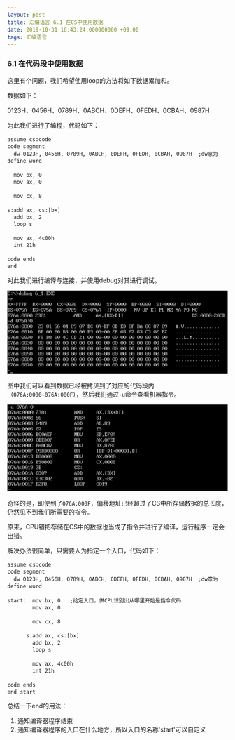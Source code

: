 ```yaml
---
layout: post
title: 汇编语言 6.1 在CS中使用数据
date: 2019-10-31 16:43:24.000000000 +09:00
tags: 汇编语言
---
```


### 6.1 在代码段中使用数据

这里有个问题，我们希望使用loop的方法将如下数据累加和。

数据如下：

0123H、0456H、0789H、0ABCH、0DEFH、0FEDH、0CBAH、0987H

为此我们进行了编程，代码如下：

```x86asm
assume cs:code
code segment
  dw 0123H, 0456H, 0789H, 0ABCH, 0DEFH, 0FEDH, 0CBAH, 0987H  ;dw意为define word

  mov bx, 0
  mov ax, 0

  mov cx, 8

s:add ax, cs:[bx]
  add bx, 2
  loop s

  mov ax, 4c00h
  int 21h

code ends
end
```

对此我们进行编译与连接，并使用debug对其进行调试。

![figure1](/assets/201910/2019-10-31_17-10-03.png)

图中我们可以看到数据已经被拷贝到了对应的代码段内（```076A:0000~076A:000F```），然后我们通过```-u```命令查看机器指令。

![figure2](/assets/201910/2019-10-31_17-13-43.png)

奇怪的是，即使到了```076A:000F```，偏移地址已经超过了CS中所存储数据的总长度，仍然见不到我们所需要的指令。

原来，CPU错把存储在CS中的数据也当成了指令并进行了编译，运行程序一定会出错。

解决办法很简单，只需要人为指定一个入口，代码如下：

```x86asm
assume cs:code
code segment
  dw 0123H, 0456H, 0789H, 0ABCH, 0DEFH, 0FEDH, 0CBAH, 0987H  ;dw意为define word

start:  mov bx, 0   ;给定入口，供CPU识别出从哪里开始是指令代码
        mov ax, 0
      
        mov cx, 8
      
      s:add ax, cs:[bx]
        add bx, 2
        loop s
      
        mov ax, 4c00h
        int 21h
      
code ends
end start
```

总结一下end的用法：

1. 通知编译器程序结束
2. 通知编译器程序的入口在什么地方，所以入口的名称'start'可以自定义






